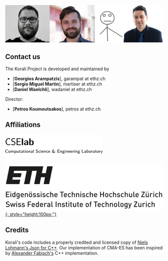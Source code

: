 
![](images/koraliteam.png)

## Contact us

The Korali Project is developed and maintained by


* [**Georgios Arampatzis**], garampat at ethz.ch
* [**Sergio Miguel Martin**], martiser at ethz.ch
* [**Daniel Waelchli**], wadaniel at ethz.ch

Director:

* [**Petros Koumoutsakos**], petros at ethz.ch 

## Affiliations

[![](images/cselablogo.png)](https://www.cse-lab.ethz.ch/)<br><br>
[![](images/ethzlogo.jpg){: style="height:100px;"}](https://www.ethz.ch)

## Credits

Korali's code includes a properly credited and licensed copy of [Niels Lohmann's Json for C++](https://github.com/nlohmann/json).
Our implementation of CMA-ES has been inspired by [Alexander Fabisch's](https://github.com/AlexanderFabisch/CMA-ESpp) C++ implementation.
